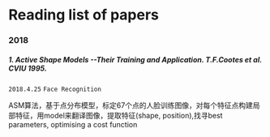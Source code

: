 # Reading list of papers 
### 2018
##### 1. Active Shape Models --Their Training and Application. T.F.Cootes et al. CVIU 1995.
`2018.4.25`
`Face Recognition`

ASM算法，基于点分布模型，标定67个点的人脸训练图像，对每个特征点构建局部特征，用model来翻译图像，提取特征(shape, position),找寻best parameters, optimising a cost function
